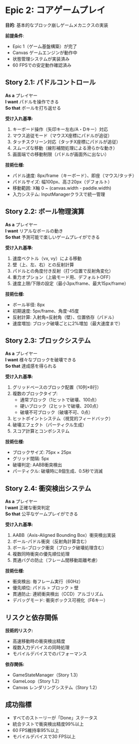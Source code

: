 # Epic 2: コアゲームプレイ

**目的**: 基本的なブロック崩しゲームメカニクスの実装

**前提条件**: 
- Epic 1（ゲーム基盤構築）が完了
- Canvas ゲームエンジンが動作中
- 状態管理システムが実装済み
- 60 FPSでの安定動作確認済み

## Story 2.1: パドルコントロール
**As a** プレイヤー  
**I want** パドルを操作できる  
**So that** ボールを打ち返せる

**受け入れ基準:**
1. キーボード操作（矢印キー左右/A・Dキー）対応
2. マウス追従モード（マウスX座標にパドルが追従）
3. タッチスクリーン対応（タッチX座標にパドルが追従）
4. スムーズな移動（線形補間処理による滑らかな動き）
5. 画面端での移動制限（パドルが画面外に出ない）

**技術仕様:**
- パドル速度: 8px/frame（キーボード）、即座（マウス/タッチ）
- パドルサイズ: 幅100px、高さ20px（デフォルト）
- 移動範囲: X軸 0 ~ (canvas.width - paddle.width)
- 入力システム: InputManagerクラスで統一管理

## Story 2.2: ボール物理演算
**As a** プレイヤー  
**I want** リアルなボールの動き  
**So that** 予測可能で楽しいゲームプレイができる

**受け入れ基準:**
1. 速度ベクトル（vx, vy）による移動
2. 壁（上、左、右）との反射計算
3. パドルとの角度付き反射（打つ位置で反射角変化）
4. 重力オプション（上級モード用、デフォルトOFF）
5. 速度上限/下限の設定（最小3px/frame、最大15px/frame）

**技術仕様:**
- ボール半径: 8px
- 初期速度: 5px/frame、角度-45度
- 反射計算: 入射角=反射角（壁）、位置依存（パドル）
- 速度増加: ブロック破壊ごとに2%増加（最大速度まで）

## Story 2.3: ブロックシステム
**As a** プレイヤー  
**I want** 様々なブロックを破壊できる  
**So that** 達成感を得られる

**受け入れ基準:**
1. グリッドベースのブロック配置（10列×8行）
2. 複数のブロックタイプ:
   - 通常ブロック（1ヒットで破壊、100点）
   - 硬いブロック（2ヒットで破壊、200点）
   - 破壊不可ブロック（破壊不可、0点）
3. ヒットポイントシステム（視覚的フィードバック）
4. 破壊エフェクト（パーティクル生成）
5. スコア計算とコンボシステム

**技術仕様:**
- ブロックサイズ: 75px × 25px
- グリッド間隔: 5px
- 破壊判定: AABB衝突検出
- パーティクル: 破壊時に8個生成、0.5秒で消滅

## Story 2.4: 衝突検出システム
**As a** プレイヤー  
**I want** 正確な衝突判定  
**So that** 公平なゲームプレイができる

**受け入れ基準:**
1. AABB（Axis-Aligned Bounding Box）衝突検出実装
2. ボール-パドル衝突（反射角計算含む）
3. ボール-ブロック衝突（ブロック破壊処理含む）
4. 複数同時衝突の優先順位処理
5. 貫通バグの防止（フレーム間移動距離考慮）

**技術仕様:**
- 衝突検出: 毎フレーム実行（60Hz）
- 優先順位: パドル > ブロック > 壁
- 貫通防止: 連続衝突検出（CCD）アルゴリズム
- デバッグモード: 衝突ボックス可視化（F6キー）

## リスクと依存関係

**技術的リスク:**
- 高速移動時の衝突検出精度
- 複数入力デバイスの同時処理
- モバイルデバイスでのパフォーマンス

**依存関係:**
- GameStateManager（Story 1.3）
- GameLoop（Story 1.2）
- Canvas レンダリングシステム（Story 1.2）

## 成功指標
- すべてのストーリーが「Done」ステータス
- 統合テストで衝突検出精度99%以上
- 60 FPS維持率95%以上
- モバイルデバイスで30 FPS以上